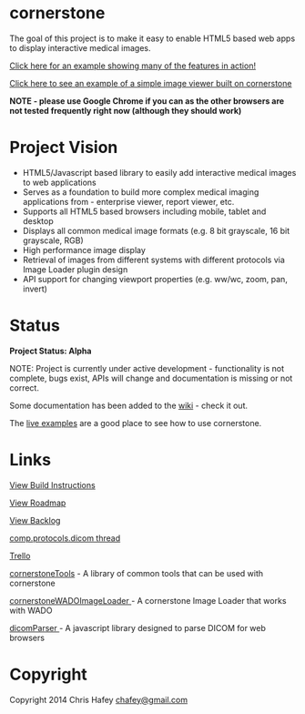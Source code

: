 cornerstone
===========

The goal of this project is to make it easy to enable HTML5 based web apps to display interactive medical images.

[Click here for an example showing many of the features in action!](https://rawgithub.com/chafey/cornerstone/master/example/scrollzoompanwl/index.html)

[Click here to see an example of a simple image viewer built on cornerstone](http://chafey.github.io/cornerstoneDemo/)

**NOTE - please use Google Chrome if you can as the other browsers are not tested frequently right now (although they should work)**

Project Vision
==============

 * HTML5/Javascript based library to easily add interactive medical images to web applications
 * Serves as a foundation to build more complex medical imaging applications from - enterprise viewer, report viewer, etc.
 * Supports all HTML5 based browsers including mobile, tablet and desktop
 * Displays all common medical image formats (e.g. 8 bit grayscale, 16 bit grayscale, RGB)
 * High performance image display
 * Retrieval of images from different systems with different protocols via Image Loader plugin design
 * API support for changing viewport properties (e.g. ww/wc, zoom, pan, invert)

Status
======

**Project Status: Alpha**

NOTE: Project is currently under active development - functionality is not complete, bugs exist,
APIs will change and documentation is missing or not correct.

Some documentation has been added to the [wiki](https://github.com/chafey/cornerstone/wiki) - check it out.

The [live examples](https://rawgithub.com/chafey/cornerstone/master/example/index.html) are a good place to see how to use cornerstone.

Links
=====

[View Build Instructions](docs/build.md)

[View Roadmap](docs/roadmap.md)

[View Backlog](docs/backlog.md)

[comp.protocols.dicom thread](https://groups.google.com/forum/#!topic/comp.protocols.dicom/_2fMh69GdAM)

[Trello](https://trello.com/b/tGTDIyt4/cornerstone)

[cornerstoneTools](https://github.com/chafey/cornerstoneTools) - A library of common tools that can be used with cornerstone

[cornerstoneWADOImageLoader ](https://github.com/chafey/cornerstoneWADOImageLoader) - A cornerstone Image Loader that works with WADO

[dicomParser ](https://github.com/chafey/dicomParser) - A javascript library designed to parse DICOM for web browsers


Copyright
=========

Copyright 2014 Chris Hafey [chafey@gmail.com](mailto:chafey@gmail.com)


